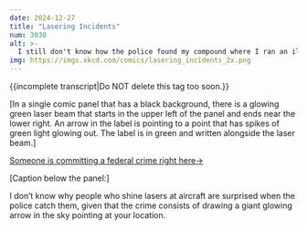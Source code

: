 ```yaml
---
date: 2024-12-27
title: "Lasering Incidents"
num: 3030
alt: >-
  I still don't know how the police found my compound where I ran an illegal searchlight depot/covert blimp airfield/fireworks testing range.
img: https://imgs.xkcd.com/comics/lasering_incidents_2x.png
---
```

{{incomplete transcript|Do NOT delete this tag too soon.}}

[In a single comic panel that has a black background, there is a glowing green laser beam that starts in the upper left of the panel and ends near the lower right. An arrow in the label is pointing to a point that has spikes of green light glowing out. The label is in green and written alongside the laser beam.]

<u>Someone is committing a federal crime right here→</u>

[Caption below the panel:]

I don’t know why people who shine lasers at aircraft are surprised when the police catch them, given that the crime consists of drawing a giant glowing arrow in the sky pointing at your location.